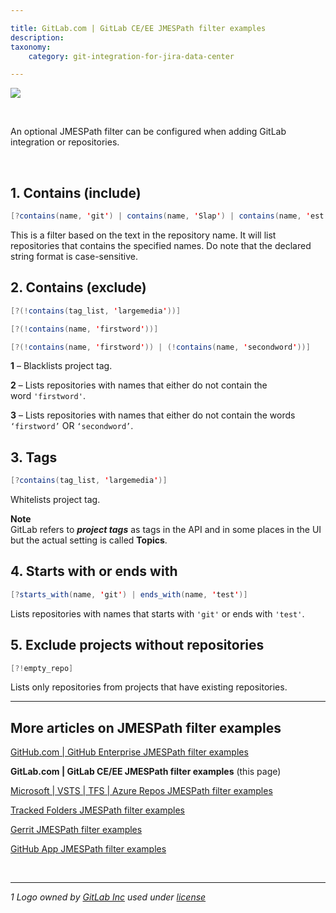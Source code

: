```yaml
---

title: GitLab.com | GitLab CE/EE JMESPath filter examples
description:
taxonomy:
    category: git-integration-for-jira-data-center

---
```


![](/wp-content/uploads/gitlab-mobile-custom1.png)

<br>

An optional JMESPath filter can be configured when adding GitLab integration or repositories.

<br>

## 1\. Contains (include)

```java
[?contains(name, 'git') | contains(name, 'Slap') | contains(name, 'est')]
```

This is a filter based on the text in the repository name. It will list repositories that contains the specified names. Do note that the declared string format is case-sensitive.

## 2\. Contains (exclude)

```java
[?(!contains(tag_list, 'largemedia'))]

[?(!contains(name, 'firstword'))]

[?(!contains(name, 'firstword')) | (!contains(name, 'secondword'))]
```

**1** – Blacklists project tag.

**2** – Lists repositories with names that either do not contain the word `'firstword'`.

**3** – Lists repositories with names that either do not contain the words `‘firstword’` OR `‘secondword’`.

## 3\. Tags

```java
[?contains(tag_list, 'largemedia')]
```

Whitelists project tag.

**Note**<br>
GitLab refers to _**project tags**_ as tags in the API and in some places in the UI but the actual setting is called **Topics**.

## 4\. Starts with or ends with

```java
[?starts_with(name, 'git') | ends_with(name, 'test')]
```

Lists repositories with names that starts with `'git'` or ends with `'test'`.

## 5\. Exclude projects without repositories

```java
[?!empty_repo]
```

Lists only repositories from projects that have existing repositories.

<hr>

## More articles on JMESPath filter examples

[GitHub.com \| GitHub Enterprise JMESPath filter examples](/git-integration-for-jira-data-center/GitHub-GitHub-Enterprise-JMESPath-filter-examples-gij-self-managed)

**GitLab.com \| GitLab CE/EE JMESPath filter examples** (this page)

[Microsoft \| VSTS \| TFS \| Azure Repos JMESPath filter examples](/git-integration-for-jira-data-center/Microsoft-VSTS-TFS-Azure-Repos-JMESPath-filter-examples-gij-self-managed)

[Tracked Folders JMESPath filter examples](/git-integration-for-jira-data-center/Tracked-Folders-JMESPath-filter-examples-gij-self-managed)

[Gerrit JMESPath filter examples](/git-integration-for-jira-data-center/Gerrit-JMESPath-filter-examples-gij-self-managed)

[GitHub App JMESPath filter examples](/git-integration-for-jira-data-center/GitHub-App-JMESPath-filter-examples-gij-self-managed)

<br>
<hr>

_1 Logo owned by_ [_GitLab Inc_](https://gitlab.com/) _used under_ [_license_](https://creativecommons.org/licenses/by-nc-sa/4.0/)


